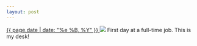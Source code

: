 ```yaml
---
layout: post
---
```


<p>
  <a href="/289">
    <time>{{ page.date | date: "%e %B, %Y" }}</time>
  </a>
  <a href="/289"><img src="{{ site.assets_url }}/289.jpg"/></a>
  <span>First day at a full-time job. This is my desk!</span>
</p>
